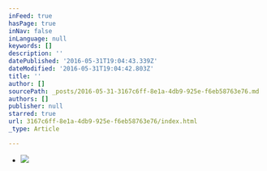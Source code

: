 ```yaml
---
inFeed: true
hasPage: true
inNav: false
inLanguage: null
keywords: []
description: ''
datePublished: '2016-05-31T19:04:43.339Z'
dateModified: '2016-05-31T19:04:42.803Z'
title: ''
author: []
sourcePath: _posts/2016-05-31-3167c6ff-8e1a-4db9-925e-f6eb58763e76.md
authors: []
publisher: null
starred: true
url: 3167c6ff-8e1a-4db9-925e-f6eb58763e76/index.html
_type: Article

---
```

* ![](https://the-grid-user-content.s3-us-west-2.amazonaws.com/0827b9ea-c090-4577-943e-67cbafa6480a.jpg)
